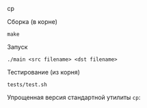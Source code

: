 cp

Сборка (в корне)

```
make
```


Запуск

```
./main <src filename> <dst filename>
```

Тестирование (из корня)

```
tests/test.sh
```

Упрощенная версия стандартной утилиты `cp`:
